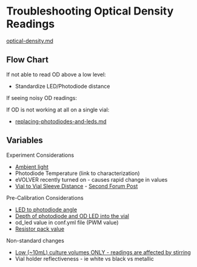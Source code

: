 # Troubleshooting Optical Density Readings

[optical-density.md](../../hardware/smart-sleeve/optical-density.md "mention")

## Flow Chart

If not able to read OD above a low level:

* Standardize LED/Photodiode distance

If seeing noisy OD readings:



If OD is not working at all on a single vial:

* &#x20;[replacing-photodiodes-and-leds.md](replacing-photodiodes-and-leds.md "mention")

## Variables

Experiment Considerations

* [Ambient light](https://www.evolver.bio/t/od-oscillating-even-with-no-sample/209)
* Photodiode Temperature (link to characterization)
* eVOLVER recently turned on - causes rapid change in values
* [Vial to Vial Sleeve Distance](https://www.evolver.bio/t/baseline-od-readings-change-after-rotating-vial-with-vial-aligner/260) - [Second Forum Post](https://www.evolver.bio/t/preventing-wobbling-of-the-glass-vial-for-better-od-measurements/185)

Pre-Calibration Considerations

* [LED to photodiode angle](https://www.evolver.bio/t/od-measurements-with-two-photodiodes/99)
* [Depth of photodiode and OD LED into the vial](https://www.evolver.bio/t/how-deeply-the-photodiode-and-ir-led-are-pushed-in-to-the-vial-greatly-affects-od-readings/360)
* od\_led value in conf.yml file (PWM value)
* [Resistor pack value](https://www.evolver.bio/t/od-led-power-level-vs-resistor-packs/87)

Non-standard changes

* [Low (\~10mL) culture volumes ONLY - readings are affected by stirring](https://www.evolver.bio/t/at-lower-culture-volumes-optical-density-readings-are-affected-by-stirring/367)
* Vial holder reflectiveness - ie white vs black vs metallic
